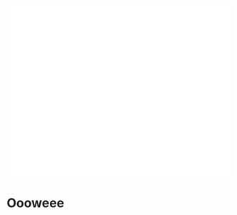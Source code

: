 ![Metrics](https://github.com/MariusKristiansen/MariusKristiansen/blob/master/github-metrics.svg)  
# Oooweee
